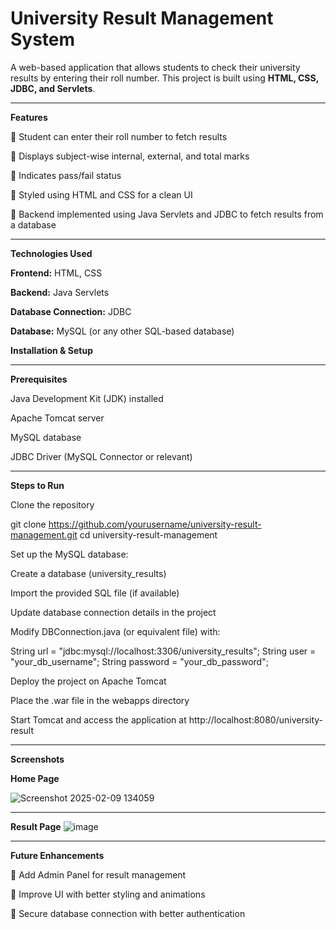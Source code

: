 **<h1>University Result Management System</h1>**


A web-based application that allows students to check their university results by entering their roll number. This project is built using **HTML, CSS, JDBC, and Servlets**.

---

**Features**

📌 Student can enter their roll number to fetch results

📌 Displays subject-wise internal, external, and total marks

📌 Indicates pass/fail status

📌 Styled using HTML and CSS for a clean UI

📌 Backend implemented using Java Servlets and JDBC to fetch results from a database

---

**Technologies Used**

**Frontend:** HTML, CSS

**Backend:** Java Servlets

**Database Connection:** JDBC

**Database:** MySQL (or any other SQL-based database)

**Installation & Setup**

---

**Prerequisites**

Java Development Kit (JDK) installed

Apache Tomcat server

MySQL database

JDBC Driver (MySQL Connector or relevant)

---

**Steps to Run**

Clone the repository

git clone https://github.com/yourusername/university-result-management.git
cd university-result-management

Set up the MySQL database:

Create a database (university_results)

Import the provided SQL file (if available)

Update database connection details in the project

Modify DBConnection.java (or equivalent file) with:

String url = "jdbc:mysql://localhost:3306/university_results";
String user = "your_db_username";
String password = "your_db_password";

Deploy the project on Apache Tomcat

Place the .war file in the webapps directory

Start Tomcat and access the application at http://localhost:8080/university-result

---

**Screenshots**

**Home Page**

![Screenshot 2025-02-09 134059](https://github.com/user-attachments/assets/8e907449-b28e-4f1f-ae7f-4c569dcf2fcb)

---

**Result Page**
![image](https://github.com/user-attachments/assets/8f3d3b6f-d6a2-48fd-ba62-e81abddeb352)

---

**Future Enhancements**

📌 Add Admin Panel for result management

📌 Improve UI with better styling and animations

📌 Secure database connection with better authentication
